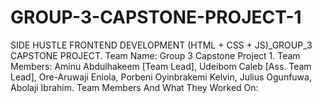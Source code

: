 # GROUP-3-CAPSTONE-PROJECT-1
SIDE HUSTLE FRONTEND DEVELOPMENT (HTML + CSS + JS)_GROUP_3 CAPSTONE PROJECT.
Team Name: Group 3 Capstone Project 1.
Team Members:
Aminu Abdulhakeem [Team Lead],
Udeibom Caleb [Ass. Team Lead],
Ore-Aruwaji Eniola,
Porbeni Oyinbrakemi Kelvin,
Julius Ogunfuwa,
Abolaji Ibrahim. 
Team Members And What They Worked On:
